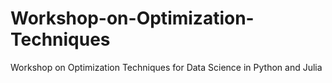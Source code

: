 # Workshop-on-Optimization-Techniques
Workshop on Optimization Techniques for Data Science in Python and Julia
